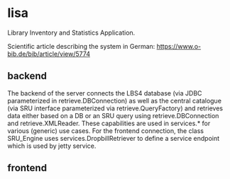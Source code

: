# lisa
Library Inventory and Statistics Application.

Scientific article describing the system in German: https://www.o-bib.de/bib/article/view/5774
## backend
The backend of the server connects the LBS4 database (via JDBC parameterized in retrieve.DBConnection) as well as the central catalogue (via SRU interface parameterized via retrieve.QueryFactory) and retrieves data either based on a DB or an SRU query using retrieve.DBConnection and retrieve.XMLReader. These capabilities are used in services.* for various (generic) use cases. For the frontend connection, the class SRU_Engine uses services.DropbillRetriever to define a service endpoint which is used by jetty service.

## frontend
